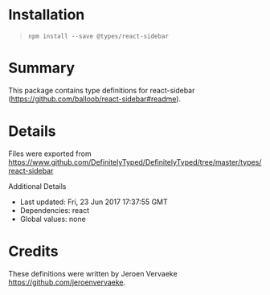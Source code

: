 # Installation
> `npm install --save @types/react-sidebar`

# Summary
This package contains type definitions for react-sidebar (https://github.com/balloob/react-sidebar#readme).

# Details
Files were exported from https://www.github.com/DefinitelyTyped/DefinitelyTyped/tree/master/types/react-sidebar

Additional Details
 * Last updated: Fri, 23 Jun 2017 17:37:55 GMT
 * Dependencies: react
 * Global values: none

# Credits
These definitions were written by Jeroen Vervaeke <https://github.com/jeroenvervaeke>.
